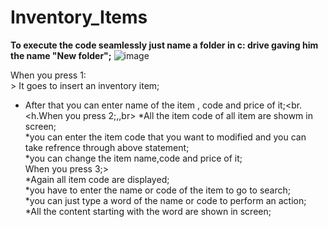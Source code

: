 # Inventory_Items
<strong>To execute the code seamlessly just name a folder in c: drive gaving him the name "New folder";</strong>
![image](https://github.com/sandeeppatel03/Inventory_Items/assets/149383307/da3687f6-cfa8-403d-a49c-31f777c44f0d)

<h>When you press 1:</h><br>>
It goes to insert an inventory item;<br>
* After that you can enter name of the item , code and price of it;<br.
<h.When you press 2;,</h>,br>
*All the item code of all item are showm in screen;<br>
*you can enter the item code that you want to modified and you can take refrence through above statement; <br>
*you can change the item name,code and price of it;<br>
<h>When you press 3;</h>><br>
*Again all item code are displayed;<br>
*you have to enter the name or code of the item to go to search;<br>
*you can just type a word of the name or code to perform an action;<br>
*All the content starting with the word are shown in screen;<br>


